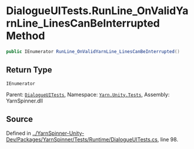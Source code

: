 # DialogueUITests.RunLine_OnValidYarnLine_LinesCanBeInterrupted Method


```csharp
public IEnumerator RunLine_OnValidYarnLine_LinesCanBeInterrupted()
```

## Return Type
`IEnumerator`


<div class="class-metadata">

Parent: [`DialogueUITests`](/api/csharp/yarn.unity.tests/dialogueuitests.md), Namespace: [`Yarn.Unity.Tests`](/api/csharp/yarn.unity.tests/README.md), Assembly: YarnSpinner.dll
</div>

## Source
Defined in [../YarnSpinner-Unity-Dev/Packages/YarnSpinner/Tests/Runtime/DialogueUITests.cs](https://github.com/YarnSpinnerTool/YarnSpinner-Unity//blob/develop/Tests/Runtime/DialogueUITests.cs#L98), line 98.
